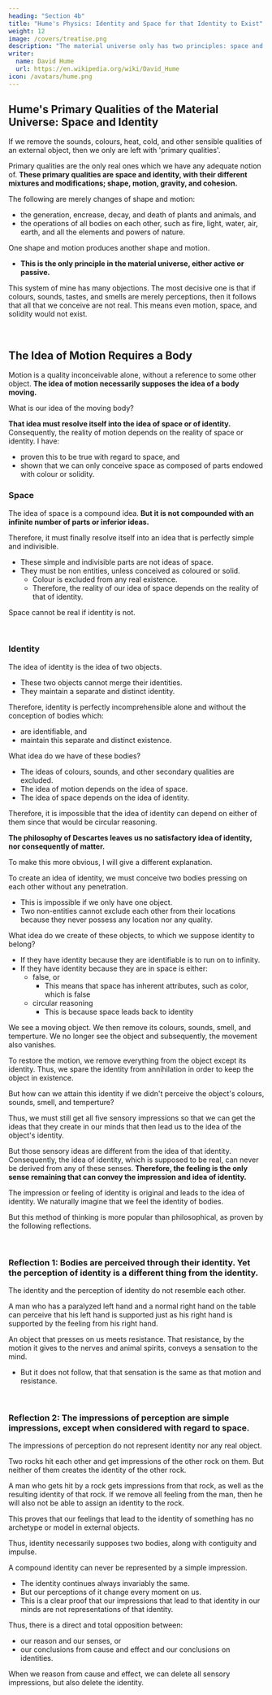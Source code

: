 ```yaml
---
heading: "Section 4b"
title: "Hume's Physics: Identity and Space for that Identity to Exist"
weight: 12
image: /covers/treatise.png
description: "The material universe only has two principles: space and identity"
writer:
  name: David Hume
  url: https://en.wikipedia.org/wiki/David_Hume
icon: /avatars/hume.png
---
```





## Hume's Primary Qualities of the Material Universe: Space and Identity

<!-- Upon the removal of sounds, colours, heat, cold, and other sensible qualities, from the rank of continued independent existences, we are reduced merely to 'primary qualities'. -->

If we remove the sounds, colours, heat, cold, and other sensible qualities of an external object, then we only are left with 'primary qualities'.

Primary qualities are the only real ones which we have any adequate notion of. **These primary qualities are space and identity, with their different mixtures and modifications; shape, motion, gravity, and cohesion.**

The following are merely changes of shape and motion: 
- the generation, encrease, decay, and death of plants and animals, and
- the operations of all bodies on each other, such as fire, light, water, air, earth, and all the elements and powers of nature.

One shape and motion produces another shape and motion.
- **This is the only principle in the material universe, either active or passive.**

<!-- There is no other principle in the material universe, either active or passive, of which we can create the most distant idea. -->

This system of mine has many objections. The most decisive one is that if colours, sounds, tastes, and smells are merely perceptions, then it follows that all that we conceive are not real. This means even motion, space, and solidity would not exist.

<!-- Instead of explaining the operations of external objects by its means, we utterly: 
- destroy all these objects, and
- reduce ourselves to the opinions of the most extravagant skepticism concerning them. --> 
<!--  would have a real, continued, and independent existence. -->

<br> 

## The Idea of Motion Requires a Body

Motion is a quality inconceivable alone, without a reference to some other object. **The idea of motion necessarily supposes the idea of a body moving.**

What is our idea of the moving body?

**That idea must resolve itself into the idea of space or of identity.** Consequently, the reality of motion depends on the reality of space or identity. I have: 
<!-- This opinion is universally acknowledged concerning motion. -->
- proven this to be true with regard to space, and
- shown that we can only conceive space as composed of parts endowed with colour or solidity.



### Space

The idea of space is a compound idea. **But it is not compounded with an infinite number of parts or inferior ideas.**

Therefore, it must finally resolve itself into an idea that is perfectly simple and indivisible.
- These simple and indivisible parts are not ideas of space.
- They must be non entities, unless conceived as coloured or solid.
  - Colour is excluded from any real existence.
  - Therefore, the reality of our idea of space depends on the reality of that of identity.

Space cannot be real if identity is not.

<br>

### Identity

The idea of identity is the idea of two objects.
- These two objects cannot merge their identities.
- They maintain a separate and distinct identity.

Therefore, identity is perfectly incomprehensible alone and without the conception of bodies which: 
- are identifiable, and
- maintain this separate and distinct existence.

What idea do we have of these bodies?

- The ideas of colours, sounds, and other secondary qualities are excluded.
- The idea of motion depends on the idea of space.
- The idea of space depends on the idea of identity.

Therefore, it is impossible that the idea of identity can depend on either of them since that would be circular reasoning.

**The philosophy of Descartes leaves us no satisfactory idea of identity, nor consequently of matter.**

To make this more obvious, I will give a different explanation.

To create an idea of identity, we must conceive two bodies pressing on each other without any penetration.
- This is impossible if we only have one object.
- Two non-entities cannot exclude each other from their locations because they never possess any location nor any quality.

What idea do we create of these objects, to which we suppose identity to belong?

- If they have identity because they are identifiable is to run on to infinity.
- If they have identity because they are in space is either: 
  - false, or 
    - This means that space has inherent attributes, such as color, which is false
  - circular reasoning
    - This is because space leads back to identity

    
<!-- To affirm, that we paint them out to ourselves as space, either:  -->
<!-- - resolves all into a false idea, or -->

<!-- Space must be considered either as: 
- coloured and having attributes, or
  - This is a false idea.
- identifiable. -->

<!-- This brings us back to the first question. -->

We see a moving object. We then remove its colours, sounds, smell, and temperture. We no longer see the object and subsequently, the movement also vanishes.  

To restore the motion, we remove everything from the object except its identity. Thus, we spare the identity from annihilation in order to keep the object in existence. 

But how can we attain this identity if we didn't perceive the object's colours, sounds, smell, and temperture?

Thus, we must still get all five sensory impressions so that we can get the ideas that they create in our minds that then lead us to the idea of the object's identity. 

But those sensory ideas are different from the idea of that identity. Consequently, the idea of identity, which is supposed to be real, can never be derived from any of these senses. **Therefore, the feeling is the only sense remaining that can convey the impression and idea of identity.**

<!-- We may make the same observation on mobility and shape.

On the whole, we must conclude that after the exclusion of colours, sounds, heat and cold from external existences, nothing remains to afford us a just and constituent idea of body. -->

<!-- In addition, identity is just an impossibility of annihilation, as (Part 2, Section 4) has been already observed.

This is why we must create some distinct idea of that object which is impossible to annihilate.

An impossibility of being annihilated: 
- cannot exist, and
- can never be conceived to exist, by itself.

It necessarily requires some object or real existence, to belong to.
 -->

<!-- The difficulty still remains, how to form an idea of this object or existence without having recourse to the secondary and sensible qualities. -->

<!-- We must not omit our usual method of examining ideas by considering those impressions, from which they are derived.

The impressions from the sight and hearing, the smell and taste, are affirmed by modern philosophy to be without any resembling objects.

Consequently, the idea of identity, which is supposed to be real, can never be derived from any of these senses. **Therefore, the feeling is the only sense remaining that can convey the impression.** -->

The impression or feeling of identity is original and leads to the idea of identity. We naturally imagine that we feel the identity of bodies.
<!-- - only need to touch any object in order to perceive this quality. -->

But this method of thinking is more popular than philosophical, as proven by the following reflections.

<!-- The Materialist Philosophy is Not Philosophical -->

<br>

### Reflection 1:  Bodies are perceived through their identity. Yet the perception of identity is a different thing from the identity.

The identity and the perception of identity do not resemble each other.

A man who has a paralyzed left hand and a normal right hand on the table can perceive that his left hand is supported just as his right hand is supported by the feeling from his right hand.  

<!-- , has as perfect an idea of impenetrability when he observes his left hand supported by the table, as when he feels the same table with his right hand. -->

An object that presses on us meets resistance. That resistance, by the motion it gives to the nerves and animal spirits, conveys a sensation to the mind.
- But it does not follow, that that sensation is the same as that motion and resistance.

<br>

### Reflection 2:  The impressions of perception are simple impressions, except when considered with regard to space.

The impressions of perception do not represent identity nor any real object.

Two rocks hit each other and get impressions of the other rock on them. But neither of them creates the identity of the other rock. 

A man who gets hit by a rock gets impressions from that rock, as well as the resulting identity of that rock. If we remove all feeling from the man, then he will also not be able to assign an identity to the rock. 

<!--  presses one stone with his hand creates a feeling that is conjoined with the solidity.
But two stones that press on each other conveys no such feeling. -->

<!-- To make these two cases alike, we need to remove some part of the impression which the man feels by his hand.
But that is impossible in a simple impression.
It obliges us to remove the whole impression. -->

This proves that our feelings that lead to the identity of something <!--  this whole impression --> has no archetype or model in external objects.

Thus, identity necessarily supposes two bodies, along with contiguity and impulse.

A compound identity can never be represented by a simple impression.
- The identity continues always invariably the same.
- But our perceptions of it change every moment on us.
- This is a clear proof that our impressions that lead to that identity in our minds are not representations of that identity.

Thus, there is a direct and total opposition between: 
- our reason and our senses, or
- our conclusions from cause and effect and our conclusions on identities<!--  that persuade us of the continued and independent existence of a body -->.

When we reason from cause and effect, we can delete all sensory impressions, but also delete the identity. 

<!-- conclude that neither colour, sound, taste, nor smell have a continued and independent existence.

When we exclude these sensible qualities, nothing remains in the universe that has such an existence. -->